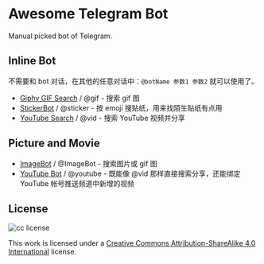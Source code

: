 # Awesome Telegram Bot

Manual picked bot of Telegram.

## Inline Bot

不需要和 bot 对话，在其他的任意对话中：`@botName 参数1 参数2` 就可以使用了。

- [Giphy GIF Search](https://t.me/gif) / @gif - 搜索 gif 图
- [StickerBot](https://t.me/sticker) / @sticker - 按 emoji 搜贴纸，用来找陌生贴纸有点用
- [YouTube Search](https://t.me/vid) / @vid - 搜索 YouTube 视频并分享

## Picture and Movie

- [ImageBot](https://t.me/imagebot) / @ImageBot - 搜索图片或 gif 图
- [YouTube Bot](https://t.me/youtube) / @youtube - 既能像 @vid 那样直接搜索分享，还能绑定 YouTube 帐号推送频道中新增的视频

## License

![cc license](https://i.creativecommons.org/l/by-sa/4.0/88x31.png)

This work is licensed under a [Creative Commons Attribution-ShareAlike 4.0 International](https://creativecommons.org/licenses/by-sa/4.0/) license.